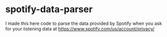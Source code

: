 # spotify-data-parser

I made this here code to parse the data provided by Spotify when you ask for your listening data at https://www.spotify.com/us/account/privacy/

